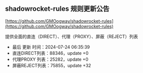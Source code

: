 ## shadowrocket-rules 规则更新公告

[https://github.com/GMOogway/shadowrocket-rules](https://github.com/GMOogway/shadowrocket-rules)

提供全面的直连（DIRECT）、代理（PROXY）、屏蔽（REJECT）列表
- 最后 更新 时间：2024-07-24 06:35:39
- 直连DIRECT列表：88346，update +0
- 代理PROXY 列表：25282，update +0
- 屏蔽REJECT列表：75855，update +32